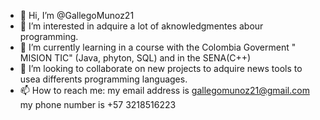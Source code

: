 - 👋 Hi, I’m @GallegoMunoz21
- 👀 I’m interested in adquire a lot of aknowledgmentes abour programming.
- 🌱 I’m currently learning in a course  with  the Colombia Goverment " MISION TIC" (Java, phyton, SQL) and in the SENA(C++)  
- 💞️ I’m looking to collaborate on new projects to adquire news tools to usea differents programming languages.
- 📫 How to reach me: my email address is gallegomunoz21@gmail.com my phone number is +57 3218516223

<!---
GallegoMunoz21/GallegoMunoz21 is a ✨ special ✨ repository because its `README.md` (this file) appears on your GitHub profile.
You can click the Preview link to take a look at your changes.
--->
